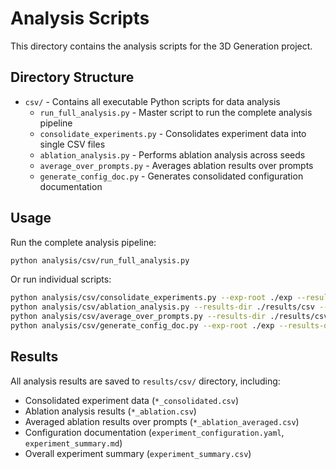 # Analysis Scripts

This directory contains the analysis scripts for the 3D Generation project.

## Directory Structure

- `csv/` - Contains all executable Python scripts for data analysis
  - `run_full_analysis.py` - Master script to run the complete analysis pipeline
  - `consolidate_experiments.py` - Consolidates experiment data into single CSV files
  - `ablation_analysis.py` - Performs ablation analysis across seeds
  - `average_over_prompts.py` - Averages ablation results over prompts
  - `generate_config_doc.py` - Generates consolidated configuration documentation

## Usage

Run the complete analysis pipeline:

```bash
python analysis/csv/run_full_analysis.py
```

Or run individual scripts:

```bash
python analysis/csv/consolidate_experiments.py --exp-root ./exp --results-dir ./results/csv
python analysis/csv/ablation_analysis.py --results-dir ./results/csv --exp-root ./exp
python analysis/csv/average_over_prompts.py --results-dir ./results/csv
python analysis/csv/generate_config_doc.py --exp-root ./exp --results-dir ./results/csv
```

## Results

All analysis results are saved to `results/csv/` directory, including:
- Consolidated experiment data (`*_consolidated.csv`)
- Ablation analysis results (`*_ablation.csv`)
- Averaged ablation results over prompts (`*_ablation_averaged.csv`)
- Configuration documentation (`experiment_configuration.yaml`, `experiment_summary.md`)
- Overall experiment summary (`experiment_summary.csv`)
